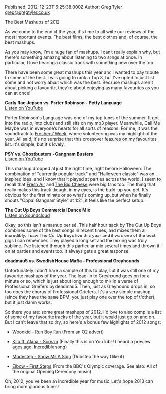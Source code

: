 Published: 2012-12-23T16:25:38.000Z
Author: Greg Tyler <greg@gregtyler.co.uk>

The Best Mashups of 2012

As we come to the end of the year, it's time to all write our reviews of the most important events. The best films, the best clothes and, of course, the best mashups.   


As you may know, I'm a huge fan of mashups. I can't really explain why, but there's something amazing about listening to two songs at once. In particular, I love hearing a classic track with something new over the top.   

There have been some great mashups this year and I wanted to pay tribute to some of the best. I was going to rank a Top 3, but I've opted to just list some and not worry about which was the best. Because mashups aren't about picking a favourite, they're about enjoying as many favourites as you can at once!   

**Carly Rae Jepsen vs. Porter Robinson - Petty Language**   
[Listen on YouTube][1]   

Porter Robinson's Language was one of my top tunes of the summer. It got into the radio, into clubs and still sits on my mp3 player. Meanwhile, Call Me Maybe was in everyone's hearts for all sorts of reasons. For me, it was the soundtrack to [Freshers' Week][2], where volunteering was my highlight of the year. All said, it's no surprise that this crossover features on my favourites list. It's simple, but it's lovely.   

**PSY vs. Ghostbusters - Gangnam Busters**   
[Listen on YouTube][3]   

This mashup dropped at just the right time, right before Halloween. The combination of "currently popular track" and "Halloween classic" was an inspired idea, and I know that it played at parties across the world. I seem to recall that [Fresh Air][4] and [The Big Cheese][5] were big fans too. The thing that really makes this track though, in my eyes, is the build-up you get. It's obvious for the first minute or so what's coming up, but when he finally shouts "Oppa! Gangnam Style" at 1:21, it feels like the perfect setup.   

**The Cut Up Boys Commercial Dance Mix**   
[Listen on Soundcloud][6]   

Okay, so this isn't a mashup per sé. This half hour track by The Cut Up Boys combines some of the best songs in recent times, and mixes them all incredibly. I saw The Cut Up Boys live this year and it was one of the best gigs I can remember. They played a long set and the mixing was truly sublime. I've listened through this particular mix several times and thrown it on at parties and events too. It always gets a great response.   

**deadmau5 vs. Swedish House Mafia - Professional Greyhounds**   

Unfortunately I don't have a sample of this to play, but it was still one of my favourite mashups of the year. The lead-in to Greyhound goes on for a minute or so, which is just about long enough to mix in a verse of Professional Griefers by deadmau5. Then, just as Greyhound drops in, so too does the chorus of Professional Griefers. It's a very simple mashup (since they have the same BPM, you just play one over the top of t'other), but it just damn works.   

So there you are: some great mashups of 2012. I'd love to also compile a list of some of my favourite tracks of the year, but it would just go on and on. But I can't leave that so dry, so here's a bonus few highlights of 2012 songs:   



* [Woodkid - Run Boy Run][7] (From an O2 advert)


* [Kilo ft. Alana - Scream][8] (Finally this is on YouTube! I heard a preview ages ago. Incredible song)


* [Modestep - Show Me A Sign][9] (Dubstep the way I like it)


* [Elbow - First Steps][10] (From the BBC's Olympic coverage. See also: All of the original Opening Ceremony music)


Oh, 2012, you've been an incredible year for music. Let's hope 2013 can bring more glorious tunes!   

[1]: http://www.youtube.com/watch?v=49hFJNj32rc
[2]: http://www.youtube.com/watch?v=Yu9qTMDZ2ww
[3]: http://www.youtube.com/watch?v=82LCKBdjywQ
[4]: http://www.freshair.org.uk/
[5]: https://www.facebook.com/thebigcheese.ed
[6]: https://soundcloud.com/the-cut-up-boys/the-cut-up-boys-commercial
[7]: http://www.youtube.com/watch?v=lmc21V-zBq0
[8]: http://www.youtube.com/watch?v=oKHYMWzigoY
[9]: http://www.youtube.com/watch?v=je8UCmQ45h4
[10]: http://www.youtube.com/watch?v=kj3_3vvHDwE
